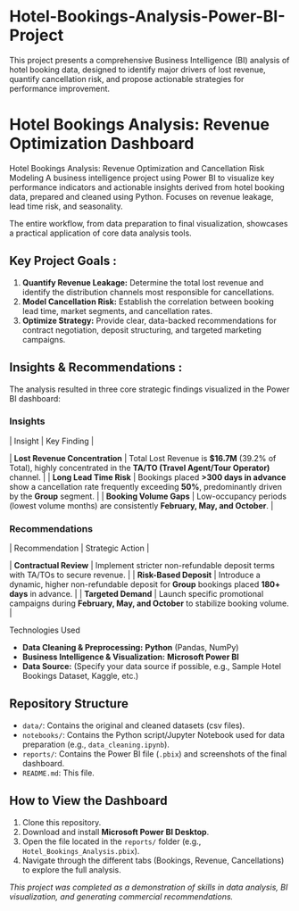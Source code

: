 # Hotel-Bookings-Analysis-Power-BI-Project
This project presents a comprehensive Business Intelligence (BI) analysis of hotel booking data, designed to identify major drivers of lost revenue, quantify cancellation risk, and propose actionable strategies for performance improvement.

# Hotel Bookings Analysis: Revenue Optimization Dashboard
Hotel Bookings Analysis: Revenue Optimization and Cancellation Risk Modeling  A business intelligence project using Power BI to visualize key performance indicators and actionable insights derived from hotel booking data, prepared and cleaned using Python. Focuses on revenue leakage, lead time risk, and seasonality.

The entire workflow, from data preparation to final visualization, showcases a practical application of core data analysis tools.

## Key Project Goals :

1.  **Quantify Revenue Leakage:** Determine the total lost revenue and identify the distribution channels most responsible for cancellations.
2.  **Model Cancellation Risk:** Establish the correlation between booking lead time, market segments, and cancellation rates.
3.  **Optimize Strategy:** Provide clear, data-backed recommendations for contract negotiation, deposit structuring, and targeted marketing campaigns.

## Insights & Recommendations :

The analysis resulted in three core strategic findings visualized in the Power BI dashboard:

### **Insights**
| Insight | Key Finding |

| **Lost Revenue Concentration** | Total Lost Revenue is **$16.7M** (39.2% of Total), highly concentrated in the **TA/TO (Travel Agent/Tour Operator)** channel. |
| **Long Lead Time Risk** | Bookings placed **>300 days in advance** show a cancellation rate frequently exceeding **50%**, predominantly driven by the **Group** segment. |
| **Booking Volume Gaps** | Low-occupancy periods (lowest volume months) are consistently **February, May, and October**. |

### **Recommendations**
| Recommendation | Strategic Action |

| **Contractual Review** | Implement stricter non-refundable deposit terms with TA/TOs to secure revenue. |
| **Risk-Based Deposit** | Introduce a dynamic, higher non-refundable deposit for **Group** bookings placed **180+ days** in advance. |
| **Targeted Demand** | Launch specific promotional campaigns during **February, May, and October** to stabilize booking volume. |

 Technologies Used

* **Data Cleaning & Preprocessing:** **Python** (Pandas, NumPy)
* **Business Intelligence & Visualization:** **Microsoft Power BI**
* **Data Source:** (Specify your data source if possible, e.g., Sample Hotel Bookings Dataset, Kaggle, etc.)

## Repository Structure

* `data/`: Contains the original and cleaned datasets (csv files).
* `notebooks/`: Contains the Python script/Jupyter Notebook used for data preparation (e.g., `data_cleaning.ipynb`).
* `reports/`: Contains the Power BI file (`.pbix`) and screenshots of the final dashboard.
* `README.md`: This file.

## How to View the Dashboard

1.  Clone this repository.
2.  Download and install **Microsoft Power BI Desktop**.
3.  Open the file located in the `reports/` folder (e.g., `Hotel_Bookings_Analysis.pbix`).
4.  Navigate through the different tabs (Bookings, Revenue, Cancellations) to explore the full analysis.


*This project was completed as a demonstration of skills in data analysis, BI visualization, and generating commercial recommendations.*
